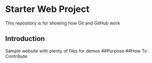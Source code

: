 # Starter Web Project

This repository is for showing how Git and GitHub work

## Introduction

Sample website with plenty of files for demos
##Purpose
##How To Contribute